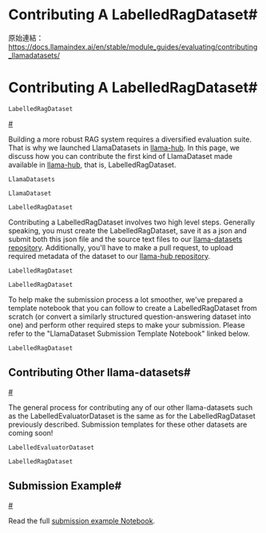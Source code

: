 # Contributing A LabelledRagDataset#

原始連結：https://docs.llamaindex.ai/en/stable/module_guides/evaluating/contributing_llamadatasets/

# Contributing A LabelledRagDataset#

```
LabelledRagDataset
```

[#](https://docs.llamaindex.ai/en/stable/module_guides/evaluating/contributing_llamadatasets/#contributing-a-labelledragdataset)

Building a more robust RAG system requires a diversified evaluation suite. That is
why we launched LlamaDatasets in [llama-hub](https://llamahub.ai). In this page,
we discuss how you can contribute the first kind of LlamaDataset made available
in [llama-hub](https://llamahub.ai), that is, LabelledRagDataset.

```
LlamaDatasets
```

```
LlamaDataset
```

```
LabelledRagDataset
```

Contributing a LabelledRagDataset involves two high level steps. Generally speaking,
you must create the LabelledRagDataset, save it as a json and submit both this
json file and the source text files to our [llama-datasets repository](https://github.com/run-llama/llama_datasets). Additionally, you'll have to make
a pull request, to upload required metadata of the dataset to our [llama-hub repository](https://github.com/run-llama/llama-hub).

```
LabelledRagDataset
```

```
LabelledRagDataset
```

To help make the submission process a lot smoother, we've prepared a template
notebook that you can follow to create a LabelledRagDataset from scratch (or
convert a similarly structured question-answering dataset into one) and perform
other required steps to make your submission. Please refer to the "LlamaDataset Submission Template Notebook" linked below.

```
LabelledRagDataset
```

## Contributing Other llama-datasets#

[#](https://docs.llamaindex.ai/en/stable/module_guides/evaluating/contributing_llamadatasets/#contributing-other-llama-datasets)

The general process for contributing any of our other llama-datasets such as the
LabelledEvaluatorDataset is the same as for the LabelledRagDataset previously
described. Submission templates for these other datasets are coming soon!

```
LabelledEvaluatorDataset
```

```
LabelledRagDataset
```

## Submission Example#

[#](https://docs.llamaindex.ai/en/stable/module_guides/evaluating/contributing_llamadatasets/#submission-example)

Read the full [submission example Notebook](https://docs.llamaindex.ai/en/stable/examples/llama_dataset/ragdataset_submission_template/).

